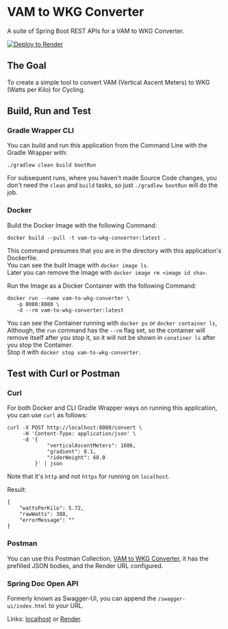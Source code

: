 # VAM to WKG Converter

A suite of Spring Boot REST APIs for a VAM to WKG Converter.

[![Deploy to Render](https://render.com/images/deploy-to-render-button.svg)](https://render.com/deploy?repo=https://github.com/lukegjpotter/VamToWkgConverter)

## The Goal

To create a simple tool to convert VAM (Vertical Ascent Meters) to WKG (Watts per Kilo) for Cycling.

## Build, Run and Test

### Gradle Wrapper CLI

You can build and run this application from the Command Line with the Gradle Wrapper with:

    ./gradlew clean build bootRun

For subsequent runs, where you haven't made Source Code changes, you don't need the `clean` and `build` tasks,
so just `./gradlew bootRun` will do the job.

### Docker

Build the Docker Image with the following Command:

    docker build --pull -t vam-to-wkg-converter:latest .

This command presumes that you are in the directory with this application's Dockerfile.  
You can see the built Image with `docker image ls`.  
Later you can remove the Image with `docker image rm <image id sha>`.

Run the Image as a Docker Container with the following Command:

    docker run --name vam-to-wkg-converter \
       -p 8080:8080 \
       -d --rm vam-to-wkg-converter:latest

You can see the Container running with `docker ps` or `docker container ls`,  
Although, the `run` command has the `--rm` flag set, so the container will remove itself after you stop it, so it will
not be shown in `conatiner ls` after you stop the Container.  
Stop it with `docker stop vam-to-wkg-converter`.

## Test with Curl or Postman

### Curl

For both Docker and CLI Gradle Wrapper ways on running this application, you can use `curl` as follows:

    curl -X POST http://localhost:8080/convert \
         -H 'Content-Type: application/json' \
         -d '{
                 "verticalAscentMeters": 1606,
                 "gradient": 8.1,
                 "riderWeight": 68.0
             }' | json

Note that it's `http` and not `https` for running on `localhost`.

Result:

    {
        "wattsPerKilo": 5.72,
        "rawWatts": 388,
        "errorMessage": ""
    }

### Postman

You can use this Postman
Collection, [VAM to WKG Converter](https://www.postman.com/bold-moon-552911/vam-to-wkg-converter/collection/6rjgzjb/vam-to-wkg-converter?action=share&creator=3947605&active-environment=3947605-66239eed-fd66-476f-ae05-56f00b94bf18),
it has the prefilled JSON bodies, and the Render URL configured.

### Spring Doc Open API

Formerly known as Swagger-UI, you can append the `/swagger-ui/index.html` to your URL.

Links: [localhost](http://localhost:8080/swagger-ui/index.html)
or [Render](https://vamtowkgconverter.onrender.com/swagger-ui/index.html).

